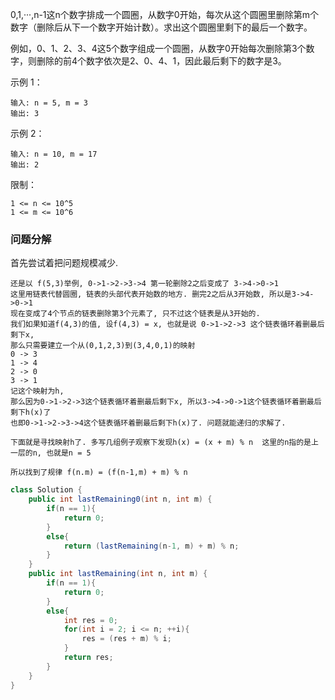 0,1,···,n-1这n个数字排成一个圆圈，从数字0开始，每次从这个圆圈里删除第m个数字（删除后从下一个数字开始计数）。求出这个圆圈里剩下的最后一个数字。

例如，0、1、2、3、4这5个数字组成一个圆圈，从数字0开始每次删除第3个数字，则删除的前4个数字依次是2、0、4、1，因此最后剩下的数字是3。

 

示例 1：
```
输入: n = 5, m = 3
输出: 3
```
示例 2：
```
输入: n = 10, m = 17
输出: 2
```

限制：
```
1 <= n <= 10^5
1 <= m <= 10^6
```



### 问题分解

首先尝试着把问题规模减少.

```
还是以 f(5,3)举例, 0->1->2->3->4 第一轮删除2之后变成了 3->4->0->1
这里用链表代替圆圈, 链表的头部代表开始数的地方. 删完2之后从3开始数, 所以是3->4->0->1
现在变成了4个节点的链表删除第3个元素了, 只不过这个链表是从3开始的.
我们如果知道f(4,3)的值, 设f(4,3) = x, 也就是说 0->1->2->3 这个链表循环着删最后剩下x, 
那么只需要建立一个从(0,1,2,3)到(3,4,0,1)的映射
0 -> 3
1 -> 4
2 -> 0
3 -> 1
记这个映射为h,
那么因为0->1->2->3这个链表循环着删最后剩下x, 所以3->4->0->1这个链表循环着删最后剩下h(x)了
也即0->1->2->3->4这个链表循环着删最后剩下h(x)了. 问题就能递归的求解了.

下面就是寻找映射h了. 多写几组例子观察下发现h(x) = (x + m) % n  这里的n指的是上一层的n, 也就是n = 5

所以找到了规律 f(n.m) = (f(n-1,m) + m) % n
```

```java
class Solution {
    public int lastRemaining0(int n, int m) {
        if(n == 1){
            return 0;
        }
        else{
            return (lastRemaining(n-1, m) + m) % n;
        }
    }
    public int lastRemaining(int n, int m) {
        if(n == 1){
            return 0;
        }
        else{
            int res = 0;
            for(int i = 2; i <= n; ++i){
                res = (res + m) % i;
            }
            return res;
        }
    }
}
```

